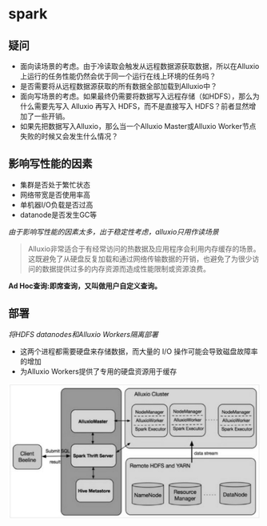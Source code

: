 # spark
## 疑问
* 面向读场景的考虑。由于冷读取会触发从远程数据源获取数据，所以在Alluxio上运行的任务性能仍然会优于同一个运行在线上环境的任务吗？
* 是否需要将从远程数据源获取的所有数据全部加载到Alluxio中？
* 面向写场景的考虑。如果最终仍需要将数据写入远程存储（如HDFS），那么为什么需要先写入 Alluxio 再写入 HDFS，而不是直接写入 HDFS？前者显然增加了一些开销。
* 如果先把数据写入Alluxio，那么当一个Alluxio Master或Alluxio Worker节点失败的时候又会发生什么情况？
## 影响写性能的因素
* 集群是否处于繁忙状态
* 网络带宽是否使用率高
* 单机器I/O负载是否过高
* datanode是否发生GC等

*由于影响写性能的因素太多，出于稳定性考虑，alluxio只用作读场景*

> Alluxio非常适合于有经常访问的热数据及应用程序会利用内存缓存的场景。这既避免了从硬盘反复加载和通过网络传输数据的开销，也避免了为很少访问的数据提供过多的内存资源而造成性能限制或资源浪费。

**Ad Hoc查询:即席查询，又叫做用户自定义查询。**

## 部署
*将HDFS datanodes和Alluxio Workers隔离部署*
* 这两个进程都需要硬盘来存储数据，而大量的 I/O 操作可能会导致磁盘故障率的增加
* 为Alluxio Workers提供了专用的硬盘资源用于缓存

![example](picture/30.png)